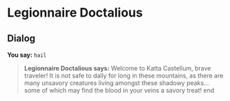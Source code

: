 # Legionnaire Doctalious
## Dialog

**You say:** `hail`



>**Legionnaire Doctalious says:** Welcome to Katta Castellum, brave traveler! It is not safe to dally for long in these mountains, as there are many unsavory creatures living amongst these shadowy peaks... some of which may find the blood in your veins a savory treat!
end
